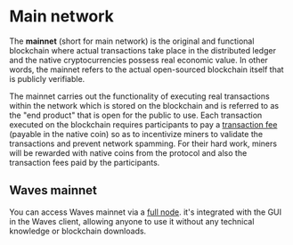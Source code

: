 # Main network

The **mainnet** (short for main network) is the original and functional blockchain where actual transactions take place in the distributed ledger and the native cryptocurrencies possess real economic value. In other words, the mainnet refers to the actual open-sourced blockchain itself that is publicly verifiable.

The mainnet carries out the functionality of executing real transactions within the network which is stored on the blockchain and is referred to as the "end product" that is open for the public to use.  Each transaction executed on the blockchain requires participants to pay a [transaction fee](/en/blockchain/transaction/transaction-fee) \(payable in the native coin\) so as to incentivize miners to validate the transactions and prevent network spamming. For their hard work, miners will be rewarded with native coins from the protocol and also the transaction fees paid by the participants.

## Waves mainnet

You can access Waves mainnet via a [full node](https://nodes.wavesnodes.com/api-docs/index.html). it's integrated with the GUI in the Waves client, allowing anyone to use it without any technical knowledge or blockchain downloads.
